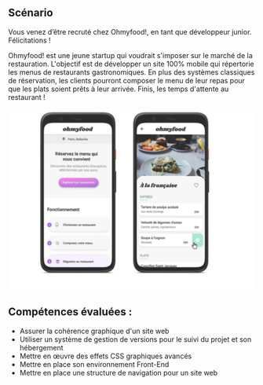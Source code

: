 ## Scénario
Vous venez d’être recruté chez Ohmyfood!, en tant que développeur junior. Félicitations !

Ohmyfood! est une jeune startup qui voudrait s'imposer sur le marché de la restauration. L'objectif est de développer un site 100% mobile qui répertorie les menus de restaurants gastronomiques. En plus des systèmes classiques de réservation, les clients pourront composer le menu de leur repas pour que les plats soient prêts à leur arrivée. Finis, les temps d'attente au restaurant !

![Mobile](./assets/ohmyfood-readme.png)


## Compétences évaluées : 
* Assurer la cohérence graphique d'un site web
* Utiliser un système de gestion de versions pour le suivi du projet et son  hébergement
* Mettre en œuvre des effets CSS graphiques avancés
* Mettre en place son environnement Front-End
* Mettre en place une structure de navigation pour un site web